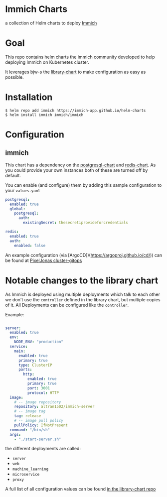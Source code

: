 # Immich Charts

a collection of Helm charts to deploy [Immich](https://immich.app)

# Goal

This repo contains helm charts the immich community developed to help deploying Immich on Kubernetes cluster.

It leverages bjw-s the [library-chart](https://github.com/bjw-s/helm-charts/tree/main/charts/library/common) to make configuration as easy as possible. 


# Installation

```
$ helm repo add immich https://immich-app.github.io/helm-charts
$ helm install immich immich/immich
```

# Configuration

## immich
This chart has a dependency on the [postgresql-chart](https://artifacthub.io/packages/helm/bitnami/postgresql) and [redis-chart](https://artifacthub.io/packages/helm/bitnami/redis). As you could provide your own instances both of these are turned off by default.

You can enable (and configure) them by adding this sample configuration to your `values.yaml`

```yaml
postgresql:
  enabled: true
  global:
    postgresql:
      auth:
        existingSecret: thesecretiprovideforcredentials

redis:
  enabled: true
  auth:
    enabled: false
```

An example configuration (via [ArgoCD])(https://argoproj.github.io/cd/)) can be found at [PixelJonas cluster-gitops](https://github.com/PixelJonas/cluster-gitops/blob/master/manifests/argocd/apps/immich/base/apps/immich-chart-app.yaml#L17-L47)

# Notable changes to the library chart

As Immich is deployed using multiple deployments which talk to each other we don't use the `controller` defined in the library chart, but multiple copies of it.
All Deployments can be configured like the `controller`.

Example:

```yaml

server:
  enabled: true
  env:
    NODE_ENV: "production"
  service:
    main:
      enabled: true
      primary: true
      type: ClusterIP
      ports:
        http:
          enabled: true
          primary: true
          port: 3001
          protocol: HTTP
  image:
    # -- image repository
    repository: altran1502/immich-server
    # -- image tag
    tag: release
    # -- image pull policy
    pullPolicy: IfNotPresent
  command: "/bin/sh"
  args:
    - "./start-server.sh"

```

the different deployments are called:
- `server`
- `web`
- `machine_learning`
- `microservice`
- `proxy`

A full list of all configuration values can be found [in the library-chart repo](https://github.com/bjw-s/helm-charts/tree/main/charts/library/common#values)

